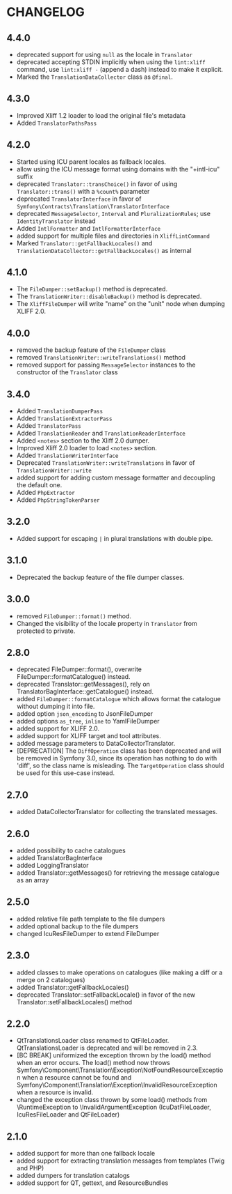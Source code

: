 # CHANGELOG

## 4.4.0

-   deprecated support for using `null` as the locale in `Translator`
-   deprecated accepting STDIN implicitly when using the `lint:xliff` command, use `lint:xliff -` (append a dash) instead to make it explicit.
-   Marked the `TranslationDataCollector` class as `@final`.

## 4.3.0

-   Improved Xliff 1.2 loader to load the original file's metadata
-   Added `TranslatorPathsPass`

## 4.2.0

-   Started using ICU parent locales as fallback locales.
-   allow using the ICU message format using domains with the "+intl-icu" suffix
-   deprecated `Translator::transChoice()` in favor of using `Translator::trans()` with a `%count%` parameter
-   deprecated `TranslatorInterface` in favor of `Symfony\Contracts\Translation\TranslatorInterface`
-   deprecated `MessageSelector`, `Interval` and `PluralizationRules`; use `IdentityTranslator` instead
-   Added `IntlFormatter` and `IntlFormatterInterface`
-   added support for multiple files and directories in `XliffLintCommand`
-   Marked `Translator::getFallbackLocales()` and `TranslationDataCollector::getFallbackLocales()` as internal

## 4.1.0

-   The `FileDumper::setBackup()` method is deprecated.
-   The `TranslationWriter::disableBackup()` method is deprecated.
-   The `XliffFileDumper` will write "name" on the "unit" node when dumping XLIFF 2.0.

## 4.0.0

-   removed the backup feature of the `FileDumper` class
-   removed `TranslationWriter::writeTranslations()` method
-   removed support for passing `MessageSelector` instances to the constructor of the `Translator` class

## 3.4.0

-   Added `TranslationDumperPass`
-   Added `TranslationExtractorPass`
-   Added `TranslatorPass`
-   Added `TranslationReader` and `TranslationReaderInterface`
-   Added `<notes>` section to the Xliff 2.0 dumper.
-   Improved Xliff 2.0 loader to load `<notes>` section.
-   Added `TranslationWriterInterface`
-   Deprecated `TranslationWriter::writeTranslations` in favor of `TranslationWriter::write`
-   added support for adding custom message formatter and decoupling the default one.
-   Added `PhpExtractor`
-   Added `PhpStringTokenParser`

## 3.2.0

-   Added support for escaping `|` in plural translations with double pipe.

## 3.1.0

-   Deprecated the backup feature of the file dumper classes.

## 3.0.0

-   removed `FileDumper::format()` method.
-   Changed the visibility of the locale property in `Translator` from protected to private.

## 2.8.0

-   deprecated FileDumper::format(), overwrite FileDumper::formatCatalogue() instead.
-   deprecated Translator::getMessages(), rely on TranslatorBagInterface::getCatalogue() instead.
-   added `FileDumper::formatCatalogue` which allows format the catalogue without dumping it into file.
-   added option `json_encoding` to JsonFileDumper
-   added options `as_tree`, `inline` to YamlFileDumper
-   added support for XLIFF 2.0.
-   added support for XLIFF target and tool attributes.
-   added message parameters to DataCollectorTranslator.
-   [DEPRECATION] The `DiffOperation` class has been deprecated and
    will be removed in Symfony 3.0, since its operation has nothing to do with 'diff',
    so the class name is misleading. The `TargetOperation` class should be used for
    this use-case instead.

## 2.7.0

-   added DataCollectorTranslator for collecting the translated messages.

## 2.6.0

-   added possibility to cache catalogues
-   added TranslatorBagInterface
-   added LoggingTranslator
-   added Translator::getMessages() for retrieving the message catalogue as an array

## 2.5.0

-   added relative file path template to the file dumpers
-   added optional backup to the file dumpers
-   changed IcuResFileDumper to extend FileDumper

## 2.3.0

-   added classes to make operations on catalogues (like making a diff or a merge on 2 catalogues)
-   added Translator::getFallbackLocales()
-   deprecated Translator::setFallbackLocale() in favor of the new Translator::setFallbackLocales() method

## 2.2.0

-   QtTranslationsLoader class renamed to QtFileLoader. QtTranslationsLoader is deprecated and will be removed in 2.3.
-   [BC BREAK] uniformized the exception thrown by the load() method when an error occurs. The load() method now
    throws Symfony\Component\Translation\Exception\NotFoundResourceException when a resource cannot be found
    and Symfony\Component\Translation\Exception\InvalidResourceException when a resource is invalid.
-   changed the exception class thrown by some load() methods from \RuntimeException to \InvalidArgumentException
    (IcuDatFileLoader, IcuResFileLoader and QtFileLoader)

## 2.1.0

-   added support for more than one fallback locale
-   added support for extracting translation messages from templates (Twig and PHP)
-   added dumpers for translation catalogs
-   added support for QT, gettext, and ResourceBundles
